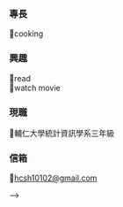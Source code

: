 ### 專長
:lion:cooking

### 興趣
:lion:read\
:lion:watch movie

### 現職
:lion:輔仁大學統計資訊學系三年級

### 信箱
:lion:hcsh10102@gmail.com

-->
